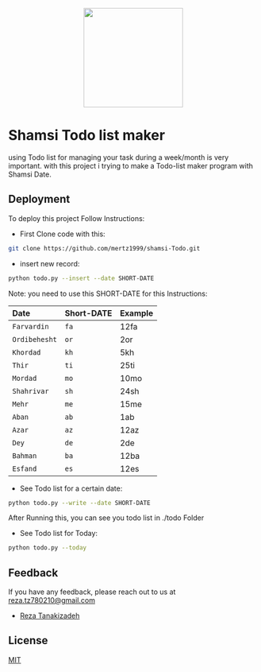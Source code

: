 
<p align="center">
  <img width="200" height="200" src="https://dashboard.snapcraft.io/site_media/appmedia/2020/05/icon_sjsbj5P.png">
</p>

# Shamsi Todo list maker

using Todo list for managing your task during a week/month is very important. with this project i trying to make a Todo-list maker program with Shamsi Date.



## Deployment

To deploy this project Follow Instructions:

* First Clone code with this:
```bash
git clone https://github.com/mertz1999/shamsi-Todo.git
```

* insert new record:

```bash
python todo.py --insert --date SHORT-DATE
```
Note: you need to use this SHORT-DATE for this Instructions:

| Date | Short-DATE     | Example                |
| :-------- | :------- | :------------------------- |
| `Farvardin` | `fa` | 12fa |
| `Ordibehesht` | `or` | 2or |
| `Khordad` | `kh` | 5kh |
| `Thir` | `ti` | 25ti |
| `Mordad` | `mo` | 10mo |
| `Shahrivar` | `sh` | 24sh |
| `Mehr` | `me` | 15me |
| `Aban` | `ab` | 1ab |
| `Azar` | `az` | 12az |
| `Dey` | `de` | 2de |
| `Bahman` | `ba` | 12ba |
| `Esfand` | `es` | 12es |

* See Todo list for a certain date:
```bash
python todo.py --write --date SHORT-DATE
```
After Running this, you can see you todo list in ./todo Folder

* See Todo list for Today:
```bash
python todo.py --today
```



## Feedback

If you have any feedback, please reach out to us at reza.tz780210@gmail.com
- [Reza Tanakizadeh](https://github.com/mertz1999)


## License

[MIT](https://choosealicense.com/licenses/mit/)

